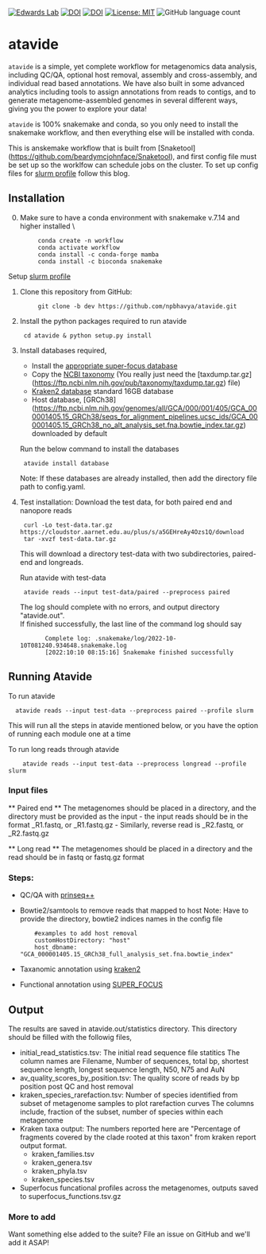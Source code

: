 [![Edwards Lab](https://img.shields.io/badge/Bioinformatics-EdwardsLab-03A9F4)](https://edwards.flinders.edu.au)
[![DOI](https://www.zenodo.org/badge/403921714.svg)](https://www.zenodo.org/badge/latestdoi/403921714)
[![DOI](https://img.shields.io/badge/DOI-WorkflowHub-yellowgreen)](https://doi.org/10.48546/WORKFLOWHUB.WORKFLOW.241.1)
[![License: MIT](https://img.shields.io/badge/License-MIT-yellow.svg)](https://opensource.org/licenses/MIT)
![GitHub language count](https://img.shields.io/github/languages/count/linsalrob/atavide)


# atavide

`atavide` is a simple, yet complete workflow for metagenomics data analysis, including QC/QA, optional host removal, assembly and cross-assembly, and individual read based annotations. We have also built in some advanced analytics including tools to assign annotations from reads to contigs, and to generate metagenome-assembled genomes in several different ways, giving you the power to explore your data!

`atavide` is 100% snakemake and conda, so you only need to install the snakemake workflow, and then everything else will be installed with conda.

This is anskemake workflow that is built from [Snaketool] (https://github.com/beardymcjohnface/Snaketool), and first config file must be set up so the worklfow can schedule jobs on the cluster. To set up config files for [slurm profile](https://fame.flinders.edu.au/blog/2021/08/02/snakemake-profiles-updated) follow this blog. 

## Installation 

0. Make sure to have a conda environment with snakemake v.7.14 and higher installed \
        
            conda create -n workflow
            conda activate workflow
            conda install -c conda-forge mamba
            conda install -c bioconda snakemake
 
 Setup [slurm profile](https://fame.flinders.edu.au/blog/2021/08/02/snakemake-profiles-updated)

1. Clone this repository from GitHub:

            git clone -b dev https://github.com/npbhavya/atavide.git
           
2. Install the python packages required to run atavide

        cd atavide & python setup.py install
   

3. Install databases required,
    - Install the [appropriate super-focus database](https://cloudstor.aarnet.edu.au/plus/s/bjYDqqDXK5u7JiF) 
    - Copy the [NCBI taxonomy](https://ftp.ncbi.nlm.nih.gov/pub/taxonomy/) (You really just need the [taxdump.tar.gz]   (https://ftp.ncbi.nlm.nih.gov/pub/taxonomy/taxdump.tar.gz) file)
    - [Kraken2 database](https://genome-idx.s3.amazonaws.com/kraken/k2_standard_16gb_20220926.tar.gz) standard 16GB database
    - Host database, [GRCh38] (https://ftp.ncbi.nlm.nih.gov/genomes/all/GCA/000/001/405/GCA_000001405.15_GRCh38/seqs_for_alignment_pipelines.ucsc_ids/GCA_000001405.15_GRCh38_no_alt_analysis_set.fna.bowtie_index.tar.gz) downloaded by default
  
    Run the below command to install the databases
    
        atavide install database
        
    Note: If these databases are already installed, then add the directory file path to config.yaml.


4. Test installation: 
   Download the test data, for both paired end and nanopore reads 
  
        curl -Lo test-data.tar.gz https://cloudstor.aarnet.edu.au/plus/s/a5GEHreAy4Ozs1Q/download
        tar -xvzf test-data.tar.gz

   This will download a directory test-data with two subdirectories, paired-end and longreads.

   Run atavide with test-data 

        atavide reads --input test-data/paired --preprocess paired 
    
    The log should complete with no errors, and output directory "atavide.out". \
    If finished successfully, the last line of the command log should say

              Complete log: .snakemake/log/2022-10-10T081240.934648.snakemake.log
              [2022:10:10 08:15:16] Snakemake finished successfully
        
    

## Running Atavide
    
  To run atavide

      atavide reads --input test-data --preprocess paired --profile slurm
  
  
  This will run all the steps in atavide mentioned below, or you have the option of running each module one at a time
  
  To run long reads through atavide
  
        atavide reads --input test-data --preprocess longread --profile slurm

  ### Input files 
  ** Paired end **
  The metagenomes should be placed in a directory, and the directory must be provided as the input 
    - the input reads should be in the format <filename>_R1.fastq, or <filename>_R1.fastq.gz
    - Similarly, reverse read is <filename>_R2.fastq, or <filename>_R2.fastq.gz

  ** Long read **
  The metagenomes should be placed in a directory and the read should be in fastq or fastq.gz format

  
  ### Steps:  
  - QC/QA with [prinseq++](https://github.com/Adrian-Cantu/PRINSEQ-plus-plus)
  - Bowtie2/samtools to remove reads that mapped to host
    Note: Have to provide the directory, bowtie2 indices names in the config file

            #examples to add host removal 
            customHostDirectory: "host"
            host_dbname: "GCA_000001405.15_GRCh38_full_analysis_set.fna.bowtie_index"

  - Taxanomic annotation using [kraken2](https://github.com/DerrickWood/kraken2)
  - Functional annotation using [SUPER_FOCUS](https://github.com/metageni/SUPER-FOCUS)
   
## Output 
The results are saved in atavide.out/statistics directory. 
This directory should be filled with the followig files, 

- initial_read_statistics.tsv: The initial read sequence file statitics
  The column names are Filename, Number of sequences, total bp, shortest sequence length, longest sequence length, N50, N75 and AuN 
- av_quality_scores_by_position.tsv: The quality score of reads by bp position post QC and host removal 
- kraken_species_rarefaction.tsv: Number of species identified from subset of metagenome samples to plot rarefaction curves 
  The columns include, fraction of the subset, number of species within each metagenome 
- Kraken taxa output: The numbers reported here are "Percentage of fragments covered by the clade rooted at this taxon" from kraken report output format.
  - kraken_families.tsv
  - kraken_genera.tsv
  - kraken_phyla.tsv
  - kraken_species.tsv
- Superfocus funcational profiles across the metagenomes, outputs saved to superfocus_functions.tsv.gz
  
### More to add 
Want something else added to the suite? File an issue on GitHub and we'll add it ASAP!




